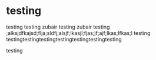# testing

testing
testing zubair
testing zubair
testing ;alksjdfkajsd;flja;sldfj;alsjf;lkasjl;fjas;jf;ajf;lkas;lfkas;l
testing
testingtestingtestingtestingtestingtestingtesting

testing
